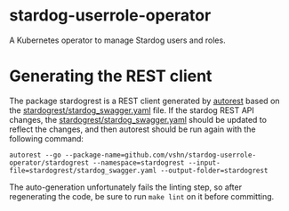 # stardog-userrole-operator
A Kubernetes operator to manage Stardog users and roles.

# Generating the REST client

The package stardogrest is a REST client generated by [autorest](http://azure.github.io/autorest/) based on the [stardogrest/stardog_swagger.yaml](stardogrest/stardog_swagger.yaml) file. If the stardog REST API changes, the [stardogrest/stardog_swagger.yaml](stardogrest/stardog_swagger.yaml) should be updated to reflect the changes, and then autorest should be run again with the following command:

```
autorest --go --package-name=github.com/vshn/stardog-userrole-operator/stardogrest --namespace=stardogrest --input-file=stardogrest/stardog_swagger.yaml --output-folder=stardogrest
```

The auto-generation unfortunately fails the linting step, so after regenerating the code, be sure to run `make lint` on it before committing. 

